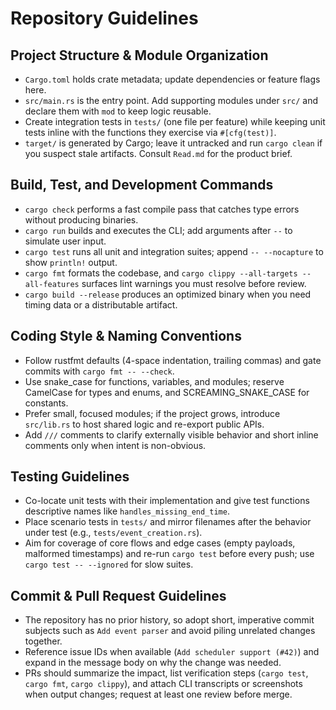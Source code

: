 # Repository Guidelines

## Project Structure & Module Organization

- `Cargo.toml` holds crate metadata; update dependencies or feature flags here.
- `src/main.rs` is the entry point. Add supporting modules under `src/` and declare them with `mod` to keep logic reusable.
- Create integration tests in `tests/` (one file per feature) while keeping unit tests inline with the functions they exercise via `#[cfg(test)]`.
- `target/` is generated by Cargo; leave it untracked and run `cargo clean` if you suspect stale artifacts. Consult `Read.md` for the product brief.

## Build, Test, and Development Commands

- `cargo check` performs a fast compile pass that catches type errors without producing binaries.
- `cargo run` builds and executes the CLI; add arguments after `--` to simulate user input.
- `cargo test` runs all unit and integration suites; append `-- --nocapture` to show `println!` output.
- `cargo fmt` formats the codebase, and `cargo clippy --all-targets --all-features` surfaces lint warnings you must resolve before review.
- `cargo build --release` produces an optimized binary when you need timing data or a distributable artifact.

## Coding Style & Naming Conventions

- Follow rustfmt defaults (4-space indentation, trailing commas) and gate commits with `cargo fmt -- --check`.
- Use snake_case for functions, variables, and modules; reserve CamelCase for types and enums, and SCREAMING_SNAKE_CASE for constants.
- Prefer small, focused modules; if the project grows, introduce `src/lib.rs` to host shared logic and re-export public APIs.
- Add `///` comments to clarify externally visible behavior and short inline comments only when intent is non-obvious.

## Testing Guidelines

- Co-locate unit tests with their implementation and give test functions descriptive names like `handles_missing_end_time`.
- Place scenario tests in `tests/` and mirror filenames after the behavior under test (e.g., `tests/event_creation.rs`).
- Aim for coverage of core flows and edge cases (empty payloads, malformed timestamps) and re-run `cargo test` before every push; use `cargo test -- --ignored` for slow suites.

## Commit & Pull Request Guidelines

- The repository has no prior history, so adopt short, imperative commit subjects such as `Add event parser` and avoid piling unrelated changes together.
- Reference issue IDs when available (`Add scheduler support (#42)`) and expand in the message body on why the change was needed.
- PRs should summarize the impact, list verification steps (`cargo test`, `cargo fmt`, `cargo clippy`), and attach CLI transcripts or screenshots when output changes; request at least one review before merge.
